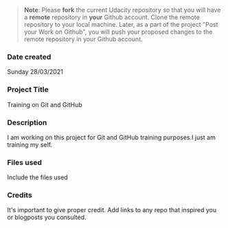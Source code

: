> **Note**: Please **fork** the current Udacity repository so that you will have a **remote** repository in **your** Github account. Clone the remote repository to your local machine. Later, as a part of the project "Post your Work on Github", you will push your proposed changes to the remote repository in your Github account.

### Date created

Sunday 28/03/2021

### Project Title

Training on Git and GitHub

### Description

I am working on this project for Git and GitHub training purposes.I just am training my self.

### Files used

Include the files used

### Credits

It's important to give proper credit. Add links to any repo that inspired you or blogposts you consulted.
